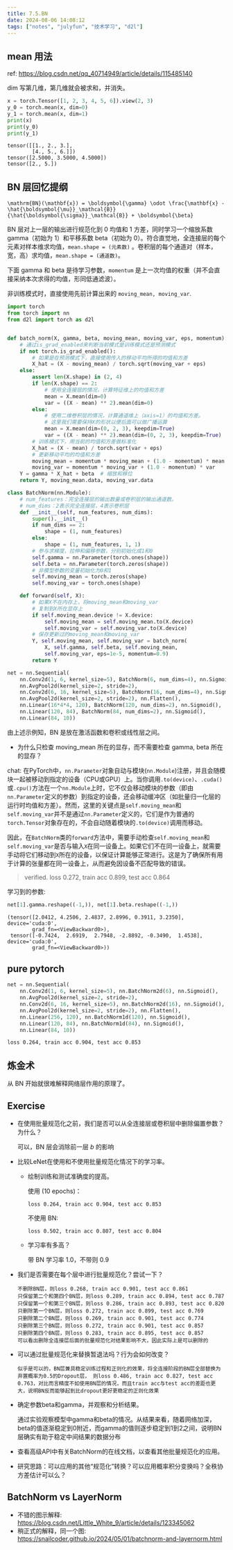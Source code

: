 ```yaml
---
title: 7.5.BN
date: 2024-08-06 14:08:12
tags: ["notes", "julyfun", "技术学习", "d2l"]
---
```

## mean 用法

ref: https://blog.csdn.net/qq_40714949/article/details/115485140

dim 写第几维，第几维就会被求和，并消失。

```python
x = torch.Tensor([1, 2, 3, 4, 5, 6]).view(2, 3)
y_0 = torch.mean(x, dim=0)
y_1 = torch.mean(x, dim=1)
print(x)
print(y_0)
print(y_1)
```

```
tensor([[1., 2., 3.],
        [4., 5., 6.]])
tensor([2.5000, 3.5000, 4.5000])
tensor([2., 5.])
```

## BN 层回忆提纲

`\mathrm{BN}(\mathbf{x}) = \boldsymbol{\gamma} \odot \frac{\mathbf{x} - \hat{\boldsymbol{\mu}}_\mathcal{B}}{\hat{\boldsymbol{\sigma}}_\mathcal{B}} + \boldsymbol{\beta}`

BN 层对上一层的输出进行规范化到 0 均值和 1 方差，同时学习一个缩放系数 gamma（初始为 1）和平移系数 beta（初始为 0）。符合直觉地，全连接层的每个元素对样本维求均值，`mean.shape = (元素数)` 。卷积层的每个通道对（样本，宽，高）求均值，`mean.shape = (通道数)`。

下面 gamma 和 beta 是待学习参数，`momentum` 是上一次均值的权重（并不会直接采纳本次求得的均值，形同低通滤波）。

非训练模式时，直接使用先前计算出来的 `moving_mean, moving_var`.

```python
import torch
from torch import nn
from d2l import torch as d2l


def batch_norm(X, gamma, beta, moving_mean, moving_var, eps, momentum):
    # 通过is_grad_enabled来判断当前模式是训练模式还是预测模式
    if not torch.is_grad_enabled():
        # 如果是在预测模式下，直接使用传入的移动平均所得的均值和方差
        X_hat = (X - moving_mean) / torch.sqrt(moving_var + eps)
    else:
        assert len(X.shape) in (2, 4)
        if len(X.shape) == 2:
            # 使用全连接层的情况，计算特征维上的均值和方差
            mean = X.mean(dim=0)
            var = ((X - mean) ** 2).mean(dim=0)
        else:
            # 使用二维卷积层的情况，计算通道维上（axis=1）的均值和方差。
            # 这里我们需要保持X的形状以便后面可以做广播运算
            mean = X.mean(dim=(0, 2, 3), keepdim=True)
            var = ((X - mean) ** 2).mean(dim=(0, 2, 3), keepdim=True)
        # 训练模式下，用当前的均值和方差做标准化
        X_hat = (X - mean) / torch.sqrt(var + eps)
        # 更新移动平均的均值和方差
        moving_mean = momentum * moving_mean + (1.0 - momentum) * mean
        moving_var = momentum * moving_var + (1.0 - momentum) * var
    Y = gamma * X_hat + beta  # 缩放和移位
    return Y, moving_mean.data, moving_var.data

class BatchNorm(nn.Module):
    # num_features：完全连接层的输出数量或卷积层的输出通道数。
    # num_dims：2表示完全连接层，4表示卷积层
    def __init__(self, num_features, num_dims):
        super().__init__()
        if num_dims == 2:
            shape = (1, num_features)
        else:
            shape = (1, num_features, 1, 1)
        # 参与求梯度，拉伸和偏移参数，分别初始化成1和0
        self.gamma = nn.Parameter(torch.ones(shape))
        self.beta = nn.Parameter(torch.zeros(shape))
        # 非模型参数的变量初始化为0和1
        self.moving_mean = torch.zeros(shape)
        self.moving_var = torch.ones(shape)

    def forward(self, X):
        # 如果X不在内存上，将moving_mean和moving_var
        # 复制到X所在显存上
        if self.moving_mean.device != X.device:
            self.moving_mean = self.moving_mean.to(X.device)
            self.moving_var = self.moving_var.to(X.device)
        # 保存更新过的moving_mean和moving_var
        Y, self.moving_mean, self.moving_var = batch_norm(
            X, self.gamma, self.beta, self.moving_mean,
            self.moving_var, eps=1e-5, momentum=0.9)
        return Y

net = nn.Sequential(
    nn.Conv2d(1, 6, kernel_size=5), BatchNorm(6, num_dims=4), nn.Sigmoid(),
    nn.AvgPool2d(kernel_size=2, stride=2),
    nn.Conv2d(6, 16, kernel_size=5), BatchNorm(16, num_dims=4), nn.Sigmoid(),
    nn.AvgPool2d(kernel_size=2, stride=2), nn.Flatten(),
    nn.Linear(16*4*4, 120), BatchNorm(120, num_dims=2), nn.Sigmoid(),
    nn.Linear(120, 84), BatchNorm(84, num_dims=2), nn.Sigmoid(),
    nn.Linear(84, 10))
```

由上述示例知，BN 是放在激活函数和卷积或线性层之间。

- 为什么只检查 moving_mean 所在的显存，而不需要检查 gamma, beta 所在的显存？

chat: 在PyTorch中，`nn.Parameter`对象自动与模块(`nn.Module`)注册，并且会随模块一起被移动到指定的设备（CPU或GPU）上。当你调用`.to(device)`、`.cuda()`或`.cpu()`方法在一个`nn.Module`上时，它不仅会移动模块的参数（即由`nn.Parameter`定义的参数）到指定的设备，还会移动缓冲区（如批量归一化层的运行时均值和方差）。然而，这里的关键点是`self.moving_mean`和`self.moving_var`并不是通过`nn.Parameter`定义的，它们是作为普通的`torch.Tensor`对象存在的，不会自动随着模块的`.to(device)`调用而移动。

因此，在`BatchNorm`类的`forward`方法中，需要手动检查`self.moving_mean`和`self.moving_var`是否与输入`X`在同一设备上。如果它们不在同一设备上，就需要手动将它们移动到`X`所在的设备，以保证计算能够正常进行。这是为了确保所有用于计算的张量都在同一设备上，从而避免因设备不匹配导致的错误。

> verified. loss 0.272, train acc 0.899, test acc 0.864

学习到的参数:

```python
net[1].gamma.reshape((-1,)), net[1].beta.reshape((-1,))
```

```
(tensor([2.0412, 4.2506, 2.4837, 2.8996, 0.3911, 3.2350], device='cuda:0',
        grad_fn=<ViewBackward0>),
 tensor([-0.7424,  2.6919,  2.7948, -2.8892, -0.3490,  1.4538], device='cuda:0',
        grad_fn=<ViewBackward0>))
```

## pure pytorch

```python
net = nn.Sequential(
    nn.Conv2d(1, 6, kernel_size=5), nn.BatchNorm2d(6), nn.Sigmoid(),
    nn.AvgPool2d(kernel_size=2, stride=2),
    nn.Conv2d(6, 16, kernel_size=5), nn.BatchNorm2d(16), nn.Sigmoid(),
    nn.AvgPool2d(kernel_size=2, stride=2), nn.Flatten(),
    nn.Linear(256, 120), nn.BatchNorm1d(120), nn.Sigmoid(),
    nn.Linear(120, 84), nn.BatchNorm1d(84), nn.Sigmoid(),
    nn.Linear(84, 10))
```

```
loss 0.264, train acc 0.904, test acc 0.853
```

## 炼金术

从 BN 开始就很难解释网络层作用的原理了。

## Exercise

- 在使用批量规范化之前，我们是否可以从全连接层或卷积层中删除偏置参数？为什么？

    可以，BN 层会消除前一层 $b$ 的影响

- 比较LeNet在使用和不使用批量规范化情况下的学习率。
    - 绘制训练和测试准确度的提高。

        使用 (10 epochs)：

        ```
        loss 0.264, train acc 0.904, test acc 0.853
        ```

        不使用 BN:

        ```
        loss 0.502, train acc 0.807, test acc 0.804
        ```

    - 学习率有多高？

        带 BN 学习率 1.0，不带则 0.9

- 我们是否需要在每个层中进行批量规范化？尝试一下？

    ```
    不删除BN层，则loss 0.268, train acc 0.901, test acc 0.861
    只保留第二个和第四个BN层，则loss 0.289, train acc 0.894, test acc 0.787
    只保留第一个和第三个BN层，则loss 0.286, train acc 0.893, test acc 0.820
    只删除第一个BN层，则loss 0.272, train acc 0.899, test acc 0.769
    只删除第二个BN层，则loss 0.269, train acc 0.901, test acc 0.774
    只删除第三个BN层，则loss 0.272, train acc 0.901, test acc 0.857
    只删除第四个BN层，则loss 0.283, train acc 0.895, test acc 0.857
    可以看出删除全连接层后面的批量规范化对结果影响不大，因此实际上是可以删除的
    ```

- 可以通过批量规范化来替换暂退法吗？行为会如何改变？

    ```
    似乎是可以的，BN层兼具稳定训练过程和正则化的效果，将全连接阶段的BN层全部替换为弃置概率为0.5的Dropout层， 则loss 0.486, train acc 0.827, test acc 0.763，对比而言精度不如使用BN层的情况，而且train acc与test acc的差距也更大，说明BN反而能够起到比dropout更好更稳定的正则化效果
    ```

- 确定参数beta和gamma，并观察和分析结果。

    通过实验观察模型中gamma和beta的情况。从结果来看，随着网络加深，beta的值逐渐稳定到0附近，而gamma的值则逐步稳定到1到2之间，说明BN层确实有助于稳定中间结果的数据分布

- 查看高级API中有关BatchNorm的在线文档，以查看其他批量规范化的应用。

- 研究思路：可以应用的其他“规范化”转换？可以应用概率积分变换吗？全秩协方差估计可以么？

## BatchNorm vs LayerNorm

- 不错的图示解释: https://blog.csdn.net/Little_White_9/article/details/123345062
- 稍正式的解释，同一个图: https://snailcoder.github.io/2024/05/01/batchnorm-and-layernorm.html
